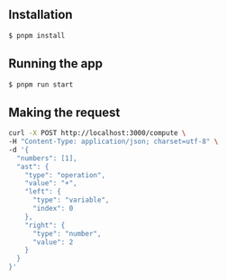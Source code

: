 ## Installation

```bash
$ pnpm install
```

## Running the app

```bash
$ pnpm run start
```

## Making the request

```bash
curl -X POST http://localhost:3000/compute \
-H "Content-Type: application/json; charset=utf-8" \
-d '{
  "numbers": [1],
  "ast": {
    "type": "operation",
    "value": "+",
    "left": {
      "type": "variable",
      "index": 0
    },
    "right": {
      "type": "number",
      "value": 2
    }
  }
}'
```